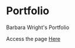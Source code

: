 # Portfolio
Barbara Wright's Portfolio

Access the page [Here](https://barb03.github.io/Portfolio/)
